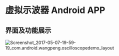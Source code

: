 # 虚拟示波器 Android APP

## 界面及功能展示

![Screenshot_2017-05-07-19-59-19_com.android.wangpeng.oscilloscopedemo_layout](https://github.com/WangPengGuy/OscilloscopeDemo/blob/master/images/introducation_of_APPlayout.png?raw=true)
